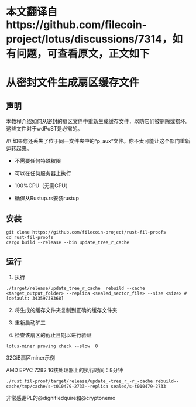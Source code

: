 # 本文翻译自https://github.com/filecoin-project/lotus/discussions/7314，如有问题，可查看原文，正文如下

# 从密封文件生成扇区缓存文件

## 声明

本教程介绍如何从密封的扇区文件中重新生成缓存文件，以防它们被删除或损坏。
这些文件对于wdPoST是必需的。

/!\ 如果您还丢失了位于同一文件夹中的“p_aux”文件。你不太可能让这个部门重新运转起来。

- 不需要任何特殊权限

- 可以在任何服务器上执行

- 100%CPU（无需GPU）

- 确保从Rustup.rs安装rustup

## 安装

```shell
git clone https://github.com/filecoin-project/rust-fil-proofs
cd rust-fil-proofs
cargo build --release --bin update_tree_r_cache
```

## 运行

1. 执行

```shell
./target/release/update_tree_r_cache  rebuild --cache <target_output_folder> --replica <sealed_sector_file> --size <size> # [default: 34359738368]
```

2. 将生成的缓存文件夹复制到正确的缓存文件夹

3. 重新启动矿工

4. 检查该扇区的截止日期以进行验证

```shell
lotus-miner proving check --slow  0
```

32GiB扇区miner示例

AMD EPYC 7282 16核处理器上的执行时间：8分钟

```shell
./rust fil-proof/target/release/update_-tree_r_-r_-cache rebuild--cache/tmp/cache/s-t010479-2733--replica sealed/s-t010479-2733
```

非常感谢PL的@dignifiedquire和@cryptonemo
